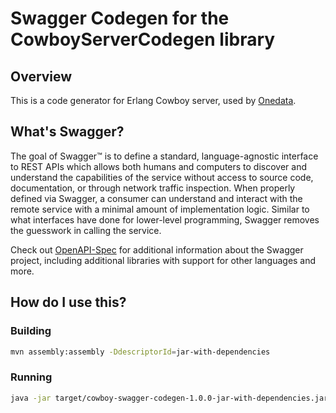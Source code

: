 # Swagger Codegen for the CowboyServerCodegen library

## Overview
This is a code generator for Erlang Cowboy server, used by [Onedata](https://onedata.org).

## What's Swagger?
The goal of Swagger™ is to define a standard, language-agnostic interface to REST APIs which allows both humans and computers to discover and understand the capabilities of the service without access to source code, documentation, or through network traffic inspection. When properly defined via Swagger, a consumer can understand and interact with the remote service with a minimal amount of implementation logic. Similar to what interfaces have done for lower-level programming, Swagger removes the guesswork in calling the service.


Check out [OpenAPI-Spec](https://github.com/OAI/OpenAPI-Specification) for additional information about the Swagger project, including additional libraries with support for other languages and more. 

## How do I use this?

### Building
```bash
mvn assembly:assembly -DdescriptorId=jar-with-dependencies
```

### Running
```bash
java -jar target/cowboy-swagger-codegen-1.0.0-jar-with-dependencies.jar generate -l cowboy -i ./swagger.json -o ./generated/cowboy
```

